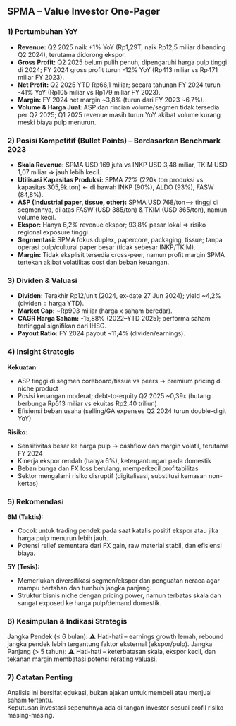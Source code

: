 ## SPMA – Value Investor One-Pager

### 1) Pertumbuhan YoY
- **Revenue:** Q2 2025 naik +1% YoY (Rp1,29T, naik Rp12,5 miliar dibanding Q2 2024), terutama didorong ekspor.
- **Gross Profit:** Q2 2025 belum pulih penuh, dipengaruhi harga pulp tinggi di 2024; FY 2024 gross profit turun -12% YoY (Rp413 miliar vs Rp471 miliar FY 2023).
- **Net Profit:** Q2 2025 YTD Rp66,1 miliar; secara tahunan FY 2024 turun -41% YoY (Rp105 miliar vs Rp179 miliar FY 2023).
- **Margin:** FY 2024 net margin ~3,8% (turun dari FY 2023 ~6,7%).
- **Volume & Harga Jual:** ASP dan rincian volume/segmen tidak tersedia per Q2 2025; Q1 2025 revenue masih turun YoY akibat volume kurang meski biaya pulp menurun.

### 2) Posisi Kompetitif (Bullet Points) – Berdasarkan Benchmark 2023
- **Skala Revenue:** SPMA USD 169 juta vs INKP USD 3,48 miliar, TKIM USD 1,07 miliar ⇒ jauh lebih kecil.
- **Utilisasi Kapasitas Produksi:** SPMA 72% (220k ton produksi vs kapasitas 305,9k ton) ← di bawah INKP (90%), ALDO (93%), FASW (84,8%).
- **ASP (Industrial paper, tissue, other):** SPMA USD 768/ton—> tinggi di segmennya, di atas FASW (USD 385/ton) & TKIM (USD 365/ton), namun volume kecil.
- **Ekspor:** Hanya 6,2% revenue ekspor; 93,8% pasar lokal ⇒ risiko regional exposure tinggi.
- **Segmentasi:** SPMA fokus duplex, papercore, packaging, tissue; tanpa operasi pulp/cultural paper besar (tidak sebesar INKP/TKIM).
- **Margin:** Tidak eksplisit tersedia cross-peer, namun profit margin SPMA tertekan akibat volatilitas cost dan beban keuangan.

### 3) Dividen & Valuasi
- **Dividen:** Terakhir Rp12/unit (2024, ex-date 27 Jun 2024); yield ~4,2% (dividen ÷ harga YTD).
- **Market Cap:** ~Rp903 miliar (harga x saham beredar).
- **CAGR Harga Saham:** -15,88% (2022–YTD 2025); performa saham tertinggal signifikan dari IHSG.
- **Payout Ratio:** FY 2024 payout ~11,4% (dividen/earnings).

### 4) Insight Strategis
**Kekuatan:**
- ASP tinggi di segmen coreboard/tissue vs peers → premium pricing di niche product
- Posisi keuangan moderat; debt-to-equity Q2 2025 ~0,39x (hutang berbunga Rp513 miliar vs ekuitas Rp2,40 triliun)
- Efisiensi beban usaha (selling/GA expenses Q2 2024 turun double-digit YoY)

**Risiko:**
- Sensitivitas besar ke harga pulp → cashflow dan margin volatil, terutama FY 2024
- Kinerja ekspor rendah (hanya 6%), ketergantungan pada domestik
- Beban bunga dan FX loss berulang, memperkecil profitabilitas
- Sektor mengalami risiko disruptif (digitalisasi, substitusi kemasan non-kertas)

### 5) Rekomendasi  
**6M (Taktis):**  
- Cocok untuk trading pendek pada saat katalis positif ekspor atau jika harga pulp menurun lebih jauh.
- Potensi relief sementara dari FX gain, raw material stabil, dan efisiensi biaya.

**5Y (Tesis):**  
- Memerlukan diversifikasi segmen/ekspor dan penguatan neraca agar mampu bertahan dan tumbuh jangka panjang.
- Struktur bisnis niche dengan pricing power, namun terbatas skala dan sangat exposed ke harga pulp/demand domestik.

### 6) Kesimpulan & Indikasi Strategis
Jangka Pendek (≤ 6 bulan): ⚠️ Hati-hati – earnings growth lemah, rebound jangka pendek lebih tergantung faktor eksternal (ekspor/pulp).
Jangka Panjang (> 5 tahun): ⚠️ Hati-hati – keterbatasan skala, ekspor kecil, dan tekanan margin membatasi potensi rerating valuasi.

### 7) Catatan Penting
Analisis ini bersifat edukasi, bukan ajakan untuk membeli atau menjual saham tertentu.  
Keputusan investasi sepenuhnya ada di tangan investor sesuai profil risiko masing-masing.